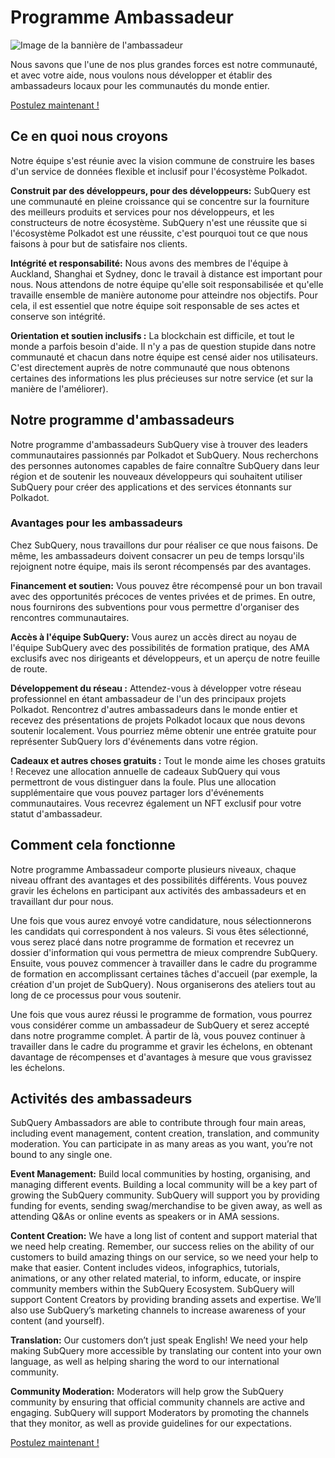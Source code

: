 # Programme Ambassadeur

![Image de la bannière de l'ambassadeur](/assets/img/ambassador_banner.png)

Nous savons que l'une de nos plus grandes forces est notre communauté, et avec votre aide, nous voulons nous développer et établir des ambassadeurs locaux pour les communautés du monde entier.

[Postulez maintenant !](https://forms.gle/GXBbJ6LDpNfM2v1X6)

## Ce en quoi nous croyons

Notre équipe s'est réunie avec la vision commune de construire les bases d'un service de données flexible et inclusif pour l'écosystème Polkadot.

**Construit par des développeurs, pour des développeurs:** SubQuery est une communauté en pleine croissance qui se concentre sur la fourniture des meilleurs produits et services pour nos développeurs, et les constructeurs de notre écosystème. SubQuery n'est une réussite que si l'écosystème Polkadot est une réussite, c'est pourquoi tout ce que nous faisons à pour but de satisfaire nos clients.

**Intégrité et responsabilité:** Nous avons des membres de l'équipe à Auckland, Shanghai et Sydney, donc le travail à distance est important pour nous. Nous attendons de notre équipe qu'elle soit responsabilisée et qu'elle travaille ensemble de manière autonome pour atteindre nos objectifs. Pour cela, il est essentiel que notre équipe soit responsable de ses actes et conserve son intégrité.

**Orientation et soutien inclusifs :** La blockchain est difficile, et tout le monde a parfois besoin d'aide. Il n'y a pas de question stupide dans notre communauté et chacun dans notre équipe est censé aider nos utilisateurs. C'est directement auprès de notre communauté que nous obtenons certaines des informations les plus précieuses sur notre service (et sur la manière de l'améliorer).

## Notre programme d'ambassadeurs

Notre programme d'ambassadeurs SubQuery vise à trouver des leaders communautaires passionnés par Polkadot et SubQuery. Nous recherchons des personnes autonomes capables de faire connaître SubQuery dans leur région et de soutenir les nouveaux développeurs qui souhaitent utiliser SubQuery pour créer des applications et des services étonnants sur Polkadot.

### Avantages pour les ambassadeurs

Chez SubQuery, nous travaillons dur pour réaliser ce que nous faisons. De même, les ambassadeurs doivent consacrer un peu de temps lorsqu'ils rejoignent notre équipe, mais ils seront récompensés par des avantages.

**Financement et soutien:** Vous pouvez être récompensé pour un bon travail avec des opportunités précoces de ventes privées et de primes. En outre, nous fournirons des subventions pour vous permettre d'organiser des rencontres communautaires.

**Accès à l'équipe SubQuery:** Vous aurez un accès direct au noyau de l'équipe SubQuery avec des possibilités de formation pratique, des AMA exclusifs avec nos dirigeants et développeurs, et un aperçu de notre feuille de route.

**Développement du réseau :** Attendez-vous à développer votre réseau professionnel en étant ambassadeur de l'un des principaux projets Polkadot. Rencontrez d'autres ambassadeurs dans le monde entier et recevez des présentations de projets Polkadot locaux que nous devons soutenir localement. Vous pourriez même obtenir une entrée gratuite pour représenter SubQuery lors d'événements dans votre région.

**Cadeaux et autres choses gratuits :** Tout le monde aime les choses gratuits ! Recevez une allocation annuelle de cadeaux SubQuery qui vous permettront de vous distinguer dans la foule. Plus une allocation supplémentaire que vous pouvez partager lors d'événements communautaires. Vous recevrez également un NFT exclusif pour votre statut d'ambassadeur.

## Comment cela fonctionne

Notre programme Ambassadeur comporte plusieurs niveaux, chaque niveau offrant des avantages et des possibilités différents. Vous pouvez gravir les échelons en participant aux activités des ambassadeurs et en travaillant dur pour nous.

Une fois que vous aurez envoyé votre candidature, nous sélectionnerons les candidats qui correspondent à nos valeurs. Si vous êtes sélectionné, vous serez placé dans notre programme de formation et recevrez un dossier d'information qui vous permettra de mieux comprendre SubQuery. Ensuite, vous pouvez commencer à travailler dans le cadre du programme de formation en accomplissant certaines tâches d'accueil (par exemple, la création d'un projet de SubQuery). Nous organiserons des ateliers tout au long de ce processus pour vous soutenir.

Une fois que vous aurez réussi le programme de formation, vous pourrez vous considérer comme un ambassadeur de SubQuery et serez accepté dans notre programme complet. À partir de là, vous pouvez continuer à travailler dans le cadre du programme et gravir les échelons, en obtenant davantage de récompenses et d'avantages à mesure que vous gravissez les échelons.


## Activités des ambassadeurs

SubQuery Ambassadors are able to contribute through four main areas, including event management, content creation, translation, and community moderation. You can participate in as many areas as you want, you’re not bound to any single one.

**Event Management:** Build local communities by hosting, organising, and managing different events. Building a local community will be a key part of growing the SubQuery community. SubQuery will support you by providing funding for events, sending swag/merchandise to be given away, as well as attending Q&As or online events as speakers or in AMA sessions.

**Content Creation:** We have a long list of content and support material that we need help creating. Remember, our success relies on the ability of our customers to build amazing things on our service, so we need your help to make that easier. Content includes videos, infographics, tutorials, animations, or any other related material, to inform, educate, or inspire community members within the SubQuery Ecosystem. SubQuery will support Content Creators by providing branding assets and expertise. We’ll also use SubQuery’s marketing channels to increase awareness of your content (and yourself).

**Translation:** Our customers don’t just speak English! We need your help making SubQuery more accessible by translating our content into your own language, as well as helping sharing the word to our international community.

**Community Moderation:** Moderators will help grow the SubQuery community by ensuring that official community channels are active and engaging. SubQuery will support Moderators by promoting the channels that they monitor, as well as provide guidelines for our expectations.

[Postulez maintenant !](https://forms.gle/GXBbJ6LDpNfM2v1X6)